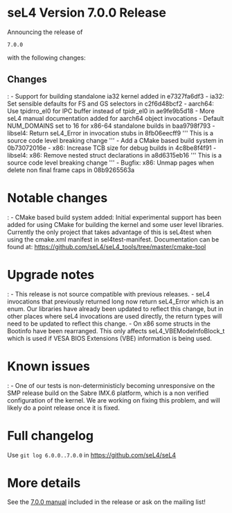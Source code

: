 # seL4 Version 7.0.0 Release
 Announcing the release of
```seL4
7.0.0
```
with the following changes:

## Changes


:   -   Support for building standalone ia32 kernel added in e7327fa6df3
    -   ia32: Set sensible defaults for FS and GS selectors in
        c2f6d48bcf2
    -   aarch64: Use tpidrro_el0 for IPC buffer instead of tpidr_el0
        in ae9fe9b5d18
    -   More seL4 manual documentation added for aarch64 object
        invocations
    -   Default NUM_DOMAINS set to 16 for x86-64 standalone builds in
        baa9798f793
    -   libsel4: Return seL4_Error in invocation stubs in 8fb06eecff9
        ''' This is a source code level breaking change '''
    -   Add a CMake based build system in 0b73072016e
    -   x86: Increase TCB size for debug builds in 4c8be8f4f91
    -   libsel4: x86: Remove nested struct declarations in a8d6315eb16
        ''' This is a source code level breaking change '''
    -   Bugfix: x86: Unmap pages when delete non final frame caps in
        08b9265563a

# Notable changes


:   -   CMake based build system added: Initial experimental support has
        been added for using CMake for building the kernel and some user
        level libraries. Currently the only project that takes advantage
        of this is seL4test when using the cmake.xml manifest
        in sel4test-manifest. Documentation can be found at:
        <https://github.com/seL4/seL4_tools/tree/master/cmake-tool>

# Upgrade notes


:   -   This release is not source compatible with previous releases.
    -   seL4 invocations that previously returned long now return
        seL4_Error which is an enum. Our libraries have already been
        updated to reflect this change, but in other places where seL4
        invocations are used directly, the return types will need to be
        updated to reflect this change.
    -   On x86 some structs in the Bootinfo have been rearranged. This
        only affects seL4_VBEModeInfoBlock_t which is used if VESA
        BIOS Extensions (VBE) information is being used.

# Known issues


:   -   One of our tests is non-deterministicly becoming unresponsive on
        the SMP release build on the Sabre IMX.6 platform, which is a
        non verified configuration of the kernel. We are working on
        fixing this problem, and will likely do a point release once it
        is fixed.

# Full changelog
 Use `git log 6.0.0..7.0.0` in
<https://github.com/seL4/seL4>

# More details
 See the
[7.0.0 manual](http://sel4.systems/Info/Docs/seL4-manual-7.0.0.pdf) included in the release or ask on the mailing list!
